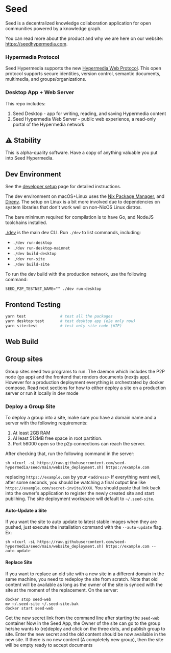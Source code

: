 # Seed

Seed is a decentralized knowledge collaboration application for open
communities powered by a knowledge graph.

You can read more about the product and why we are here on our website:
https://seedhypermedia.com.

### Hypermedia Protocol

Seed Hypermedia supports the new [Hypermedia Web Protocol](https://hyper.media/). This
open protocol supports secure identities, version control, semantic documents, multimedia,
and groups/organizations.

### Desktop App + Web Server

This repo includes:

1. Seed Desktop - app for writing, reading, and saving Hypermedia content
2. Seed Hypermedia Web Server - public web experience, a read-only portal of the Hypermedia network

## ⚠️ Stability

This is alpha-quality software. Have a copy of anything valuable you put into
Seed Hypermedia.

## Dev Environment

See the [developer setup](./docs/docs/dev-setup.md) page for detailed instructions.

The dev environment on macOS+Linux uses the [Nix Package Manager](https://nixos.org/nix),
and [Direnv](https://direnv.net). The setup on Linux is a bit more involved due
to dependencies on system libraries that don't work well on non-NixOS Linux distros.

The bare minimum required for compilation is to have Go, and NodeJS toolchains
installed.

[./dev](./dev) is the main dev CLI. Run `./dev` to list commands, including:

- `./dev run-desktop`
- `./dev run-desktop-mainnet`
- `./dev build-desktop`
- `./dev run-site`
- `./dev build-site`

To run the dev build with the production network, use the following command:

```
SEED_P2P_TESTNET_NAME="" ./dev run-desktop
```

## Frontend Testing

```bash
yarn test               # test all the packages
yarn desktop:test       # test desktop app (e2e only now)
yarn site:test          # test only site code (WIP)
```

## Web Build

## Group sites

Group sites need two programs to run. The daemon which includes the P2P node (go app)
and the frontend that renders documents (nextjs app). However for a production
deployment everything is orchestrated by docker compose. Read next sections for how to
either deploy a site on a production server or run it locally in dev mode

### Deploy a Group Site

To deploy a group into a site, make sure you have a domain name and
a server with the following requirements:

1. At least 2GB RAM
2. Al least 512MB free space in root partition.
3. Port 56000 open so the p2p connections can reach the server.

After checking that, run the following command in the server:

```shell
sh <(curl -sL https://raw.githubusercontent.com/seed-hypermedia/seed/main/website_deployment.sh) https://example.com
```

replacing `https://example.com` by your <`address`> If everything went well,
after some seconds, you should be watching a final output line like
`https://example.com/secret-invite/XXXX`. You should paste that link back into
the owner's application to register the newly created site and start publihing.
The site deployment workspace will default to `~/.seed-site`.

#### Auto-Update a Site

If you want the site to auto update to latest stable images when they are pushed,
just execute the installation command with the `--auto-update` flag. Ex:

```shell
sh <(curl -sL https://raw.githubusercontent.com/seed-hypermedia/seed/main/website_deployment.sh) https://example.com --auto-update
```

#### Replace Site

If you want to replace an old site with a new site in a different domain in the same machine,
you need to redeploy the site from scratch. Note that old content will be available as long as
the owner of the site is synced with the site at the moment of the replacement. On the server:

```shell
docker stop seed-web
mv ~/.seed-site ~/.seed-site.bak
docker start seed-web
```

Get the new secret link from the command line after starting the `seed-web` container
Now in the Seed App, the Owner of the site can go to the group he/she wants to (re)deploy
and click on the three dots, and publish group to site. Enter the new secret and the old content
should be now available in the new site. If there is no new content (A completely new group), then
the site will be empty ready to accept documents
